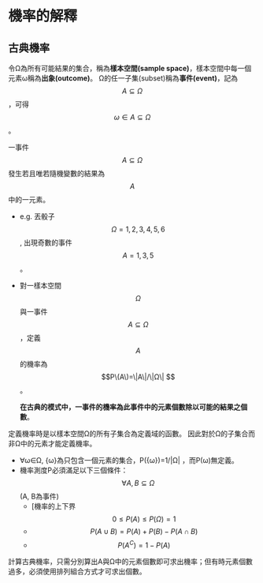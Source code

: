 # 機率的解釋

## 古典機率

令Ω為所有可能結果的集合，稱為**樣本空間\(sample space\)**，樣本空間中每一個元素ω稱為**出象\(outcome\)**。 Ω的任一子集\(subset\)稱為**事件\(event\)**，記為$$A \subseteq \Omega$$，可得$$\omega \in A \subseteq \Omega$$ 。


一事件$$A \subseteq \Omega$$ 發生若且唯若隨機變數的結果為$$A$$中的一元素。

* e.g. 丟骰子 $$\Omega={1,2,3,4,5,6} $$, 出現奇數的事件$$A={1,3,5}$$。
* 對一樣本空間$$\Omega$$與一事件 $$ A \subseteq \Omega $$，定義$$A$$的機率為$$P\(A\)=\|A\|/\|Ω\| $$。

  **在古典的模式中，一事件的機率為此事件中的元素個數除以可能的結果之個數**。

定義機率時是以樣本空間Ω的所有子集合為定義域的函數。 因此對於Ω的子集合而非Ω中的元素才能定義機率。

* ∀ω∈Ω, {ω}為只包含一個元素的集合，P\({ω}\)=1/\|Ω\| ，而P\(ω\)無定義。
* 機率測度P必須滿足以下三個條件： $$\forall A, B \subseteq \Omega$$ \(A, B為事件\)
  * \[機率的上下界$$0 \leq P(A) \leq P(\Omega) = 1$$ 
  * $$P(A \cup B) = P(A) + P(B) - P(A \cap B)$$ 
  * $$P(A^C) = 1 - P(A)$$

計算古典機率，只需分別算出A與Ω中的元素個數即可求出機率；但有時元素個數過多，必須使用排列組合方式才可求出個數。

